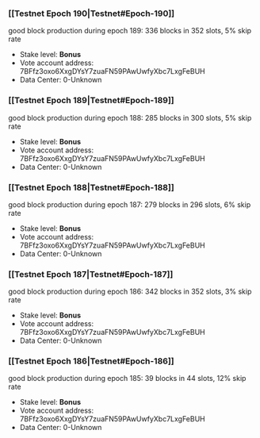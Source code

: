 ### [[Testnet Epoch 190|Testnet#Epoch-190]]
good block production during epoch 189: 336 blocks in 352 slots, 5% skip rate
* Stake level: **Bonus** 
* Vote account address: 7BFfz3oxo6XxgDYsY7zuaFN59PAwUwfyXbc7LxgFeBUH
* Data Center: 0-Unknown
### [[Testnet Epoch 189|Testnet#Epoch-189]]
good block production during epoch 188: 285 blocks in 300 slots, 5% skip rate
* Stake level: **Bonus** 
* Vote account address: 7BFfz3oxo6XxgDYsY7zuaFN59PAwUwfyXbc7LxgFeBUH
* Data Center: 0-Unknown
### [[Testnet Epoch 188|Testnet#Epoch-188]]
good block production during epoch 187: 279 blocks in 296 slots, 6% skip rate
* Stake level: **Bonus** 
* Vote account address: 7BFfz3oxo6XxgDYsY7zuaFN59PAwUwfyXbc7LxgFeBUH
* Data Center: 0-Unknown
### [[Testnet Epoch 187|Testnet#Epoch-187]]
good block production during epoch 186: 342 blocks in 352 slots, 3% skip rate
* Stake level: **Bonus** 
* Vote account address: 7BFfz3oxo6XxgDYsY7zuaFN59PAwUwfyXbc7LxgFeBUH
* Data Center: 0-Unknown
### [[Testnet Epoch 186|Testnet#Epoch-186]]
good block production during epoch 185: 39 blocks in 44 slots, 12% skip rate
* Stake level: **Bonus** 
* Vote account address: 7BFfz3oxo6XxgDYsY7zuaFN59PAwUwfyXbc7LxgFeBUH
* Data Center: 0-Unknown